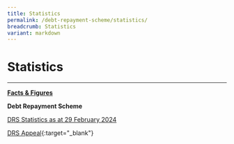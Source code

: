 ```yaml
---
title: Statistics
permalink: /debt-repayment-scheme/statistics/
breadcrumb: Statistics
variant: markdown
---
```

# Statistics
---

<u><b>Facts &amp; Figures</b></u>

**Debt Repayment Scheme**

[DRS Statistics as at 29 February 2024](/files/DRS%20Statistics%20/DRSStatsforWebsiteasat29Feb2024.pdf)

[DRS Appeal](/files/DRSAppeal.pdf){:target="_blank"}